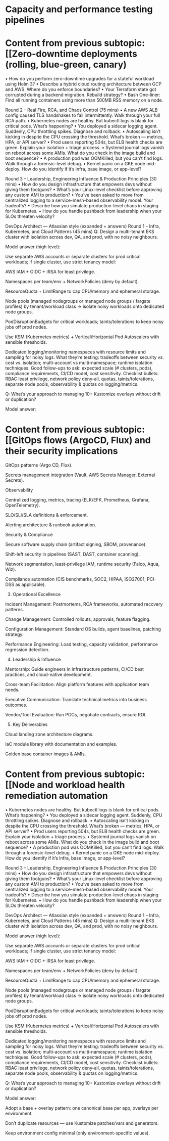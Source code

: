 # Capacity and performance testing pipelines

# Content from previous subtopic: [[Zero-downtime deployments (rolling, blue-green, canary)

• How do you perform zero-downtime upgrades for a stateful workload using Helm 3?
• Describe a hybrid cloud routing architecture between GCP and AWS. Where do you enforce boundaries?
• Your Terraform state got corrupted during a backend migration. Rebuild strategy?
• Bash One-liner: Find all running containers using more than 500MB RSS memory on a node.

Round 2 – Real Fire, RCA, and Chaos Control (75 mins)
• A new AWS ALB config caused TLS handshakes to fail intermittently. Walk through your full RCA path.
• Kubernetes nodes are healthy. But kubectl logs is blank for critical pods. What’s happening?
• You deployed a sidecar logging agent. Suddenly, CPU throttling spikes. Diagnose and rollback.
• Autoscaling isn’t kicking in despite the CPU crossing the threshold. What’s broken — metrics, HPA, or API server?
• Prod users reporting 504s, but ELB health checks are green. Explain your isolation + triage process.
• Systemd journal logs vanish on reboot across some AMIs. What do you check in the image build and boot sequence?
• A production pod was OOMKilled, but you can’t find logs. Walk through a forensic-level debug.
• Kernel panic on a GKE node mid-deploy. How do you identify if it’s infra, base image, or app-level?

Round 3 – Leadership, Engineering Influence & Production Principles (30 mins)
• How do you design infrastructure that empowers devs without giving them footguns?
• What’s your Linux-level checklist before approving any custom AMI to production?
• You’ve been asked to move from centralized logging to a service-mesh-based observability model. Your tradeoffs?
• Describe how you simulate production-level chaos in staging for Kubernetes.
• How do you handle pushback from leadership when your SLOs threaten velocity?

DevOps Architect — Atlassian style (expanded + answers)
Round 1 – Infra, Kubernetes, and Cloud Patterns (45 mins)
Q: Design a multi-tenant EKS cluster with isolation across dev, QA, and prod, with no noisy neighbours.

Model answer (high level):

Use separate AWS accounts or separate clusters for prod critical workloads; if single cluster, use strict tenancy model:

AWS IAM + OIDC + IRSA for least privilege.

Namespaces per team/env + NetworkPolicies (deny by default).

ResourceQuota + LimitRange to cap CPU/memory and ephemeral storage.

Node pools (managed nodegroups or managed node groups / fargate profiles) by tenant/workload class → isolate noisy workloads onto dedicated node groups.

PodDisruptionBudgets for critical workloads; taints/tolerations to keep noisy jobs off prod nodes.

Use KSM (Kubernetes metrics) + Vertical/Horizontal Pod Autoscalers with sensible thresholds.

Dedicated logging/monitoring namespaces with resource limits and sampling for noisy logs.
What they’re testing: tradeoffs between security vs. cost vs. isolation; multi-account vs multi-namespace; runtime isolation techniques.
Good follow-ups to ask: expected scale (# clusters, pods), compliance requirements, CI/CD model, cost sensitivity.
Checklist bullets: RBAC least privilege, network policy deny-all, quotas, taints/tolerations, separate node pools, observability & quotas on logging/metrics.

Q: What’s your approach to managing 10+ Kustomize overlays without drift or duplication?

Model answer:

# Content from previous subtopic: [[GitOps flows (ArgoCD, Flux) and their security implications

GitOps patterns (Argo CD, Flux).

Secrets management integration (Vault, AWS Secrets Manager, External Secrets).

Observability

Centralized logging, metrics, tracing (ELK/EFK, Prometheus, Grafana, OpenTelemetry).

SLO/SLI/SLA definitions & enforcement.

Alerting architecture & runbook automation.

Security & Compliance

Secure software supply chain (artifact signing, SBOM, provenance).

Shift-left security in pipelines (SAST, DAST, container scanning).

Network segmentation, least-privilege IAM, runtime security (Falco, Aqua, Wiz).

Compliance automation (CIS benchmarks, SOC2, HIPAA, ISO27001, PCI-DSS as applicable).

3. Operational Excellence

Incident Management: Postmortems, RCA frameworks, automated recovery patterns.

Change Management: Controlled rollouts, approvals, feature flagging.

Configuration Management: Standard OS builds, agent baselines, patching strategy.

Performance Engineering: Load testing, capacity validation, performance regression detection.

4. Leadership & Influence

Mentorship: Guide engineers in infrastructure patterns, CI/CD best practices, and cloud-native development.

Cross-team Facilitation: Align platform features with application team needs.

Executive Communication: Translate technical metrics into business outcomes.

Vendor/Tool Evaluation: Run POCs, negotiate contracts, ensure ROI.

5. Key Deliverables

Cloud landing zone architecture diagrams.

IaC module library with documentation and examples.

Golden base container images & AMIs.

# Content from previous subtopic: [[Node and workload health remediation automation

• Kubernetes nodes are healthy. But kubectl logs is blank for critical pods. What’s happening?
• You deployed a sidecar logging agent. Suddenly, CPU throttling spikes. Diagnose and rollback.
• Autoscaling isn’t kicking in despite the CPU crossing the threshold. What’s broken — metrics, HPA, or API server?
• Prod users reporting 504s, but ELB health checks are green. Explain your isolation + triage process.
• Systemd journal logs vanish on reboot across some AMIs. What do you check in the image build and boot sequence?
• A production pod was OOMKilled, but you can’t find logs. Walk through a forensic-level debug.
• Kernel panic on a GKE node mid-deploy. How do you identify if it’s infra, base image, or app-level?

Round 3 – Leadership, Engineering Influence & Production Principles (30 mins)
• How do you design infrastructure that empowers devs without giving them footguns?
• What’s your Linux-level checklist before approving any custom AMI to production?
• You’ve been asked to move from centralized logging to a service-mesh-based observability model. Your tradeoffs?
• Describe how you simulate production-level chaos in staging for Kubernetes.
• How do you handle pushback from leadership when your SLOs threaten velocity?

DevOps Architect — Atlassian style (expanded + answers)
Round 1 – Infra, Kubernetes, and Cloud Patterns (45 mins)
Q: Design a multi-tenant EKS cluster with isolation across dev, QA, and prod, with no noisy neighbours.

Model answer (high level):

Use separate AWS accounts or separate clusters for prod critical workloads; if single cluster, use strict tenancy model:

AWS IAM + OIDC + IRSA for least privilege.

Namespaces per team/env + NetworkPolicies (deny by default).

ResourceQuota + LimitRange to cap CPU/memory and ephemeral storage.

Node pools (managed nodegroups or managed node groups / fargate profiles) by tenant/workload class → isolate noisy workloads onto dedicated node groups.

PodDisruptionBudgets for critical workloads; taints/tolerations to keep noisy jobs off prod nodes.

Use KSM (Kubernetes metrics) + Vertical/Horizontal Pod Autoscalers with sensible thresholds.

Dedicated logging/monitoring namespaces with resource limits and sampling for noisy logs.
What they’re testing: tradeoffs between security vs. cost vs. isolation; multi-account vs multi-namespace; runtime isolation techniques.
Good follow-ups to ask: expected scale (# clusters, pods), compliance requirements, CI/CD model, cost sensitivity.
Checklist bullets: RBAC least privilege, network policy deny-all, quotas, taints/tolerations, separate node pools, observability & quotas on logging/metrics.

Q: What’s your approach to managing 10+ Kustomize overlays without drift or duplication?

Model answer:

Adopt a base + overlay pattern: one canonical base per app, overlays per environment.

Don’t duplicate resources — use Kustomize patches/vars and generators.

Keep environment config minimal (only environment-specific values).